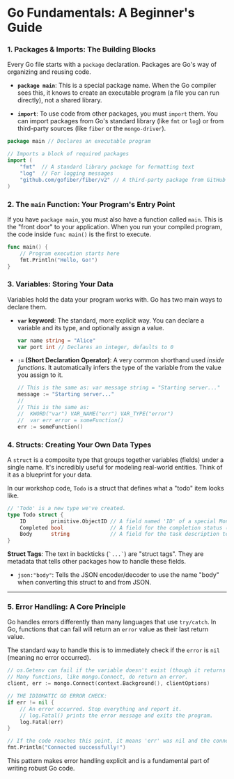 # Go Fundamentals: A Beginner's Guide

### 1. Packages & Imports: The Building Blocks

Every Go file starts with a `package` declaration. Packages are Go's way of organizing and reusing code.

- **`package main`**: This is a special package name. When the Go compiler sees this, it knows to create an executable program (a file you can run directly), not a shared library.
    
- **`import`**: To use code from other packages, you must `import` them. You can import packages from Go's standard library (like `fmt` or `log`) or from third-party sources (like `fiber` or the `mongo-driver`).
    

```go
package main // Declares an executable program

// Imports a block of required packages
import (
	"fmt"  // A standard library package for formatting text
	"log"  // For logging messages
	"github.com/gofiber/fiber/v2" // A third-party package from GitHub
)
```

### 2. The `main` Function: Your Program's Entry Point

If you have `package main`, you must also have a function called `main`. This is the "front door" to your application. When you run your compiled program, the code inside `func main()` is the first to execute.

```go
func main() {
	// Program execution starts here
	fmt.Println("Hello, Go!")
}
```

### 3. Variables: Storing Your Data

Variables hold the data your program works with. Go has two main ways to declare them.

- **`var` keyword**: The standard, more explicit way. You can declare a variable and its type, and optionally assign a value.
    
    ```go
    var name string = "Alice"
    var port int // Declares an integer, defaults to 0
    ```
    
- **`:=` (Short Declaration Operator)**: A very common shorthand used _inside functions_. It automatically infers the type of the variable from the value you assign to it.
    
    ```go
    // This is the same as: var message string = "Starting server..."
    message := "Starting server..."
	//                    
    // This is the same as:
    //  KWORD("var") VAR_NAME("err") VAR_TYPE("error")
    //  var err error = someFunction() 
    err := someFunction()
    ```
    

### 4. Structs: Creating Your Own Data Types

A `struct` is a composite type that groups together variables (fields) under a single name. It's incredibly useful for modeling real-world entities. Think of it as a blueprint for your data.

In our workshop code, `Todo` is a struct that defines what a "todo" item looks like.

```go
// 'Todo' is a new type we've created.
type Todo struct {
	ID        primitive.ObjectID // A field named 'ID' of a special MongoDB type
	Completed bool               // A field for the completion status (true/false)
	Body      string             // A field for the task description text
}
```

**Struct Tags**: The text in backticks (`` `...` ``) are "struct tags". They are metadata that tells other packages how to handle these fields.

- `json:"body"`: Tells the JSON encoder/decoder to use the name "body" when converting this struct to and from JSON.

---

### 5. Error Handling: A Core Principle

Go handles errors differently than many languages that use `try/catch`. In Go, functions that can fail will return an `error` value as their last return value.

The standard way to handle this is to immediately check if the `error` is `nil` (meaning no error occurred).

```go
// os.Getenv can fail if the variable doesn't exist (though it returns an empty string)
// Many functions, like mongo.Connect, do return an error.
client, err := mongo.Connect(context.Background(), clientOptions)

// THE IDIOMATIC GO ERROR CHECK:
if err != nil {
	// An error occurred. Stop everything and report it.
	// log.Fatal() prints the error message and exits the program.
	log.Fatal(err)
}

// If the code reaches this point, it means 'err' was nil and the connection succeeded.
fmt.Println("Connected successfully!")
```

This pattern makes error handling explicit and is a fundamental part of writing robust Go code.
